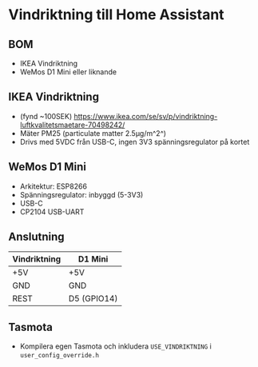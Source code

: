 # Vindriktning till Home Assistant

## BOM

* IKEA Vindriktning
* WeMos D1 Mini eller liknande

## IKEA Vindriktning

* (fynd ~100SEK) https://www.ikea.com/se/sv/p/vindriktning-luftkvalitetsmaetare-70498242/
* Mäter PM25 (particulate matter 2.5µg/m^2^)
* Drivs med 5VDC från USB-C, ingen 3V3 spänningsregulator på kortet

## WeMos D1 Mini

* Arkitektur: ESP8266
* Spänningsregulator: inbyggd (5-3V3)
* USB-C
* CP2104 USB-UART

## Anslutning

| Vindriktning | D1 Mini |
|--|--|
| +5V | +5V |
| GND | GND |
| REST | D5 (GPIO14) |

## Tasmota

* Kompilera egen Tasmota och inkludera ```USE_VINDRIKTNING``` i ```user_config_override.h``` 

